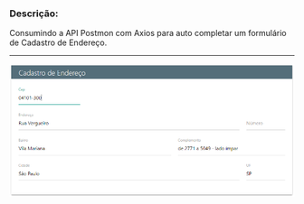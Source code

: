 ### Descrição:

Consumindo a API Postmon com Axios para auto completar um formulário de Cadastro de Endereço.

---

![Cadastro de endereço](https://github.com/adevecchi/autocompletar-endereco/blob/main/assets/img/screenshot/cadastro-endereco.png)